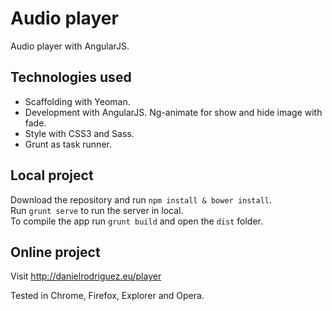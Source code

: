 # Audio player

Audio player with AngularJS.

## Technologies used

- Scaffolding with Yeoman.
- Development with AngularJS. Ng-animate for show and hide image with fade.
- Style with CSS3 and Sass.
- Grunt as task runner.

## Local project

Download the repository and run `npm install & bower install`.<br>
Run `grunt serve` to run the server in local.<br>
To compile the app run `grunt build` and open the `dist` folder.

## Online project

Visit http://danielrodriguez.eu/player
 <p>
 
Tested in Chrome, Firefox, Explorer and Opera.
